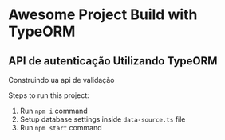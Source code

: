 # Awesome Project Build with TypeORM

## API de autenticação Utilizando TypeORM

Construindo ua api de validação

Steps to run this project:

1. Run `npm i` command
2. Setup database settings inside `data-source.ts` file
3. Run `npm start` command
